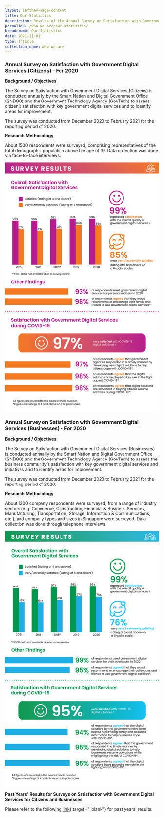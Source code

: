 ```yaml
---
layout: leftnav-page-content
title: Our Statistics
description: Results of the Annual Survey on Satisfaction with Government Digital Services, conducted with citizens and businesses.
permalink: /who-we-are/our-statistics/
breadcrumb: Our Statistics
date: 2021-11-01
type: article
collection_name: who-we-are
---
```

### **Annual Survey on Satisfaction with Government Digital Services (Citizens) - For 2020**

**Background / Objectives**

The Survey on Satisfaction with Government Digital Services (Citizens) is conducted annually by the Smart Nation and Digital Government Office (SNDGO) and the Government Technology Agency (GovTech) to assess citizen’s satisfaction with key government digital services and to identify areas for improvement.

The survey was conducted from December 2020 to February 2021 for the reporting period of 2020.

**Research Methodology**

About 1500 respondents were surveyed, comprising representatives of the total demographic population above the age of 19. Data collection was done via face-to-face interviews.

![Digital Government Perception Survey 2020 for Citizens by GovTech](/images/our-statistics/Digital-Government-Perception-2020-Citizens.png)

### **Annual Survey on Satisfaction with Government Digital Services (Businesses) - For 2020**

**Background / Objectives**

The Survey on Satisfaction with Government Digital Services (Businesses) is conducted annually by the Smart Nation and Digital Government Office (SNDGO) and the Government Technology Agency  (GovTech) to assess the business community’s satisfaction with key government digital services and initiatives and to identify areas for improvement.

The survey was conducted from December 2020 to February 2021 for the reporting period of 2020.

**Research Methodology**

About 1200 company respondents were surveyed, from a range of industry sectors (e.g. Commerce, Construction, Financial & Business Services, Manufacturing, Transportation, Storage, Information & Communications, etc.), and company types and sizes in Singapore were surveyed. Data collection was done through telephone interviews.

![Digital Government Perception Survey 2020 for Business by GovTech](/images/our-statistics/Digital-Government-Perception-2020-Business.png)


**Past Years' Results for Surveys on Satisfaction with Government Digital Services for Citizens and Businesses**

Please refer to the following [link](/digital-government-perception-survey/){:target="_blank"} for past years' results.
